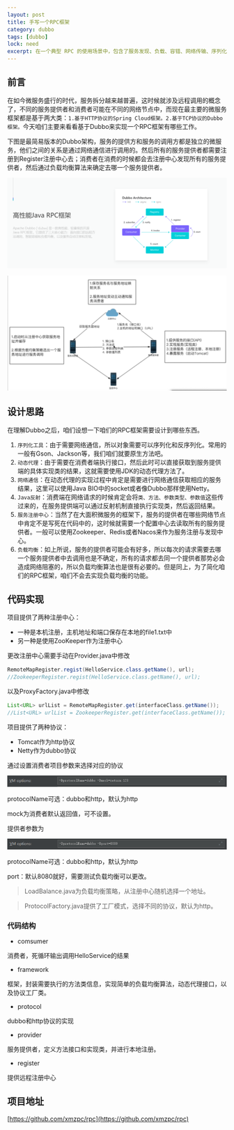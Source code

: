```yaml
---
layout: post
title: 手写一个RPC框架
category: dubbo
tags: [dubbo]
lock: need
excerpt: 在一个典型 RPC 的使用场景中，包含了服务发现、负载、容错、网络传输、序列化等组件，其中“RPC 协议”就指明了程序如何进行网络传输和序列化。
---
```


## 前言

在如今微服务盛行的时代，服务拆分越来越普遍，这时候就涉及远程调用的概念了，不同的服务提供者和消费者可能在不同的网络节点中，而现在最主要的微服务框架都是基于两大类：`1.基于HTTP协议的Spring Cloud框架。2.基于TCP协议的Dubbo框架。`今天咱们主要来看看基于Dubbo来实现一个RPC框架有哪些工作。

下图是最简易版本的Dubbo架构，服务的提供方和服务的调用方都是独立的微服务，他们之间的关系是通过网络通信进行调用的。然后所有的服务提供者都需要注册到Register注册中心去；消费者在消费的时候都会去注册中心发现所有的服务提供者，然后通过负载均衡算法来确定去哪一个服务提供者。

![](https://raw.githubusercontent.com/xmzpc/PicBed/master/img/201910/20191022151933.Png)



![](https://raw.githubusercontent.com/xmzpc/PicBed/master/img/201910/20191022153919.Png)

## 设计思路

在理解Dubbo之后，咱们设想一下咱们的RPC框架需要设计到哪些东西。

1. `序列化工具`：由于需要网络通信，所以对象需要可以序列化和反序列化。常用的一般有Gson、Jackson等，我们咱们就要原生方法吧。
2. `动态代理`：由于需要在消费者端执行接口，然后此时可以直接获取到服务提供端的具体实现类的结果，这就需要使用JDK的动态代理方法了。
3. `网络通信`：在动态代理的实现过程中肯定是需要进行网络通信获取相应的服务结果，这里可以使用Java BIO中的socket或者像Dubbo那样使用Netty。
4. `Java反射`：消费端在网络请求的时候肯定会将`类、方法、参数类型、参数值`这些传过来的，在服务提供端可以通过反射机制直接执行实现类，然后返回结果。
5. `服务注册中心`：当然了在大面积微服务的框架下，服务的提供者在哪些网络节点中肯定不是写死在代码中的，这时候就需要一个配置中心去读取所有的服务提供者。一般可以使用Zookeeper、Redis或者Nacos来作为服务注册与发现中心。
6. `负载均衡`：如上所说，服务的提供者可能会有好多，所以每次的请求需要去哪一个服务提供者中去调用也是不确定，所有的请求都去同一个提供者那势必会造成网络阻塞的，所以负载均衡算法也是很有必要的。但是同上，为了简化咱们的RPC框架，咱们不会去实现负载均衡的功能。

## 代码实现

项目提供了两种注册中心：

- 一种是本机注册，主机地址和端口保存在本地的file1.txt中
- 另一种是使用ZooKeeper作为注册中心

更改注册中心需要手动在Provider.java中修改

``` java
RemoteMapRegister.regist(HelloService.class.getName(), url);
//ZookeeperRegister.regist(HelloService.class.getName(), url);
```

以及ProxyFactory.java中修改

``` java
List<URL> urlList = RemoteMapRegister.get(interfaceClass.getName());
//List<URL> urlList = ZookeeperRegister.get(interfaceClass.getName());
```

项目提供了两种协议：

- Tomcat作为http协议
- Netty作为dubbo协议

通过设置消费者项目参数来选择对应的协议

![](https://raw.githubusercontent.com/xmzpc/PicBed/master/img/201910/20191022153311.Png)

protocolName可选：dubbo和http，默认为http

mock为消费者默认返回值，可不设置。

提供者参数为

![](https://raw.githubusercontent.com/xmzpc/PicBed/master/img/201910/20191022154342.Png)

protocolName可选：dubbo和http，默认为http

port：默认8080就好，需要测试负载均衡可以更改。

>  LoadBalance.java为负载均衡策略，从注册中心随机选择一个地址。

> ProtocolFactory.java提供了工厂模式，选择不同的协议，默认为http。

### 代码结构

- comsumer

消费者，死循环输出调用HelloService的结果

- framework

框架，封装需要执行的方法类信息，实现简单的负载均衡算法，动态代理接口，以及协议工厂类。

- protocol

dubbo和http协议的实现

- provider

服务提供者，定义方法接口和实现类，并进行本地注册。

- register

提供远程注册中心

## 项目地址

[https://github.com/xmzpc/rpc](https://github.com/xmzpc/rpc)